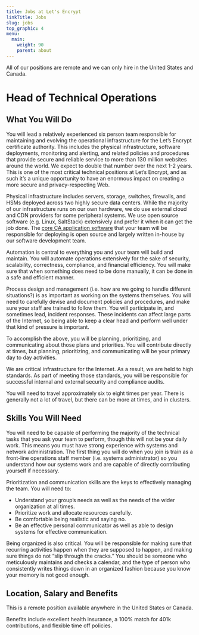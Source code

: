 ```yaml
---
title: Jobs at Let's Encrypt
linkTitle: Jobs
slug: jobs
top_graphic: 4
menu:
  main:
    weight: 90
    parent: about
---
```


All of our positions are remote and we can only hire in the United
States and Canada.

# Head of Technical Operations

## What You Will Do

You will lead a relatively experienced six person team responsible for maintaining and evolving the operational infrastructure for the Let’s Encrypt certificate authority. This includes the physical infrastructure, software deployments, monitoring and alerting, and related policies and procedures that provide secure and reliable service to more than 130 million websites around the world. We expect to double that number over the next 1-2 years. This is one of the most critical technical positions at Let’s Encrypt, and as such it’s a unique opportunity to have an enormous impact on creating a more secure and privacy-respecting Web.

Physical infrastructure includes servers, storage, switches, firewalls, and HSMs deployed across two highly secure data centers. While the majority of our infrastructure runs on our own hardware, we do use external cloud and CDN providers for some peripheral systems. We use open source software (e.g. Linux, SaltStack) extensively and prefer it when it can get the job done. The [core CA application software](https://github.com/letsencrypt/boulder) that your team will be responsible for deploying is open source and largely written in-house by our software development team.

Automation is central to everything you and your team will build and maintain. You will automate operations extensively for the sake of security, scalability, correctness, compliance, and financial efficiency. You will make sure that when something does need to be done manually, it can be done in a safe and efficient manner.

Process design and management (i.e. how are we going to handle different situations?) is as important as working on the systems themselves. You will need to carefully devise and document policies and procedures, and make sure your staff are trained to follow them. You will participate in, and sometimes lead, incident responses. These incidents can affect large parts of the Internet, so being able to keep a clear head and perform well under that kind of pressure is important.

To accomplish the above, you will be planning, prioritizing, and communicating about those plans and priorities. You will contribute directly at times, but planning, prioritizing, and communicating will be your primary day to day activities.

We are critical infrastructure for the Internet. As a result, we are held to high standards. As part of meeting those standards, you will be responsible for successful internal and external security and compliance audits.

You will need to travel approximately six to eight times per year. There is generally not a lot of travel, but there can be more at times, and in clusters.

## Skills You Will Need

You will need to be capable of performing the majority of the technical tasks that you ask your team to perform, though this will not be your daily work. This means you must have strong experience with systems and network administration. The first thing you will do when you join is train as a front-line operations staff member (i.e. systems administrator) so you understand how our systems work and are capable of directly contributing yourself if necessary.

Prioritization and communication skills are the keys to effectively managing the team. You will need to:

* Understand your group’s needs as well as the needs of the wider organization at all times.
* Prioritize work and allocate resources carefully.
* Be comfortable being realistic and saying no.
* Be an effective personal communicator as well as able to design systems for effective communication.

Being organized is also critical. You will be responsible for making sure that recurring activities happen when they are supposed to happen, and making sure things do not “slip through the cracks.” You should be someone who meticulously maintains and checks a calendar, and the type of person who consistently writes things down in an organized fashion because you know your memory is not good enough.

## Location, Salary and Benefits

This is a remote position available anywhere in the United States or Canada.

Benefits include excellent health insurance, a 100% match for 401k contributions, and flexible time off policies.
